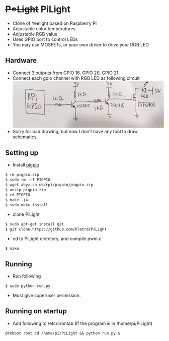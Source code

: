 # <del>P*Light</del> PiLight
* Clone of Yeelight based on Raspberry Pi
* Adjustable color temperatures
* Adjustable RGB value
* Uses GPIO port to control LEDs
 * You may use MOSFETs, or your own driver to drive your RGB LED.

## Hardware
* Connect 3 outputs from GPIO 16, GPIO 20, GPIO 21.
* Connect each gpio channel with RGB LED as following circuit
![circuit](https://github.com/hletrd/PiLight/blob/master/circuit.jpg)
 * Sorry for bad drawing, but now I don't have any tool to draw schematics.

## Setting up
* Install [pigpio](http://abyz.co.uk/rpi/pigpio/)
```
$ rm pigpio.zip
$ sudo rm -rf PIGPIO
$ wget abyz.co.uk/rpi/pigpio/pigpio.zip
$ unzip pigpio.zip
$ cd PIGPIO
$ make -j4
$ sudo make install
```
* clone PiLight
```
$ sudo apt-get install git
$ git clone https://github.com/hletrd/PiLight
```
* cd to PiLight directory, and compile pwm.c
```
$ make
```

## Running
* Run following
```
$ sudo python run.py
```
* Must give superuser permission.

## Running on startup
* Add following to /etc/crontab (If the program is in /home/pi/PiLight)
```
@reboot root cd /home/pi/PiLight && python run.py &
```
